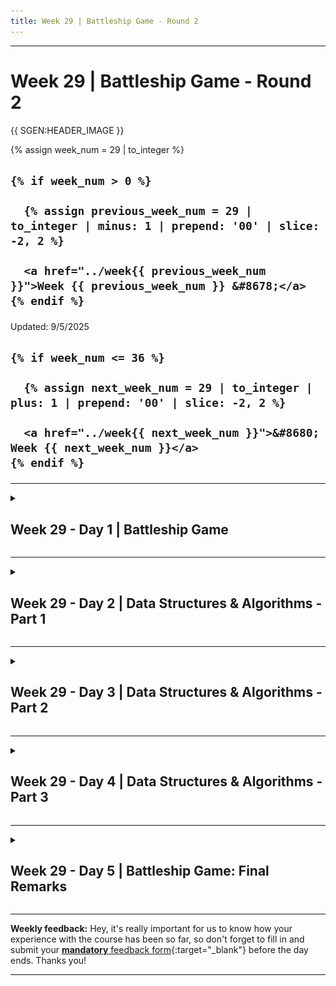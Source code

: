 ```yaml
---
title: Week 29 | Battleship Game - Round 2
---
```


<hr class="mb-0">

<h1 id="{{ Week 29-Battleship Game - Round 2 | slugify }}">
  <span class="week-prefix">Week 29 |</span> Battleship Game - Round 2
</h1>

{{ SGEN:HEADER_IMAGE }}

<div class="week-controls">

  {% assign week_num = 29 | to_integer %}

  <h2 class="week-controls__previous_week">

    {% if week_num > 0 %}

      {% assign previous_week_num = 29 | to_integer | minus: 1 | prepend: '00' | slice: -2, 2 %}

      <a href="../week{{ previous_week_num }}">Week {{ previous_week_num }} &#8678;</a>
    {% endif %}

  </h2>

  <span>Updated: 9/5/2025</span>

  <h2 class="week-controls__next_week">

    {% if week_num <= 36 %}

      {% assign next_week_num = 29 | to_integer | plus: 1 | prepend: '00' | slice: -2, 2 %}

      <a href="../week{{ next_week_num }}">&#8680; Week {{ next_week_num }}</a>
    {% endif %}

  </h2>

</div>

---

<!-- Week 29 - Day 1 | Battleship Game -->
<details markdown="1">
  <summary>
    <h2>
      <span class="summary-day">Week 29 - Day 1</span> | Battleship Game</h2>
  </summary>

### Schedule

  - **Watch the lectures**
  - **Study the suggested material**
  - **Practice on the topics and share your questions**

### Study Plan

  Your instructor will share the video lectures with you. Here are the topics covered:

  - Building a Battleship game with JavaScript - Part 5 
  - Building a Battleship game with JavaScript - Part 6

  You can find the lecture code [here](https://github.com/in-tech-gration/WDX-180/tree/main/curriculum/week29/assets/day01/code){:target="_blank"}

  **Study & Practice**

  - Think about a way to display the columns and rows (A, B, C... 1, 2, 3)  
    - Start by hardcoding the cols/rows, then implement a dynamic way that scales  
    - Consider both HTML and Canvas solutions and think about the pros and cons of each solution  
    - Try to leave the player canvas functionality and code out of it. The decorative code that displays the cols and rows should not affect the **main game** functionality.

<!-- Summary -->

<!-- Exercises -->

<!-- Extra Resources -->

<!-- Sources and Attributions -->
  
</details>

<hr class="mt-1">

<!-- Week 29 - Day 2 | Data Structures & Algorithms - Part 1 -->
<details markdown="1">
  <summary>
    <h2>
      <span class="summary-day">Week 29 - Day 2</span> | Data Structures & Algorithms - Part 1</h2>
  </summary>

### Schedule

  - **Study the suggested material**
  - **Practice on the topics and share your questions**

### Study Plan

  Whether you're building games or developing web applications,
  creating an API service or an AI-enabled mobile application,
  data structures and algorithms are a crucial ingredient for 
  all sorts of software challenges.

  Data structures give us the ability to take our raw data 
  and organize them in a way that makes it easy and efficient
  to store, search, traverse and manipulate. 

  Algorithms are the magic recipes that help us break down 
  problems into small steps that can be fed into any programming
  language.

  FreeCodeCamp has a great video tutorial on some of the most
  popular and useful algorithms and data structures.

  We highly recommend that you spend the next 3 days, studying 
  and replicating each of the chapters of this great video.

  Let's start with the first 3 data structures:

  ![](./assets/Stack_data_structure.gif)

  - [**Stacks**](https://www.youtube.com/watch?v=t2CEgPsws3U&t=20s){:target="_blank"}

  - [**Sets**](https://www.youtube.com/watch?v=t2CEgPsws3U&t=544s){:target="_blank"}

  ![](./assets/Queue_(Computer_Science).svg.png)

  - [**Queues**](https://www.youtube.com/watch?v=t2CEgPsws3U&t=1164s){:target="_blank"}

<!-- Summary -->

### Exercises

  Make sure to implement and test every single data structure and algorithm
  on your local environment, either in the Browser or through Node.js.

  **IMPORTANT:** Make sure to complete all the tasks found in the **daily Progress Sheet** and update the sheet accordingly. Once you've updated the sheet, don't forget to `commit` and `push`. The progress draft sheet for this day is: **/user/week29/progress/progress.draft.w29.d02.csv**

  You should **NEVER** update the `draft` sheets directly, but rather work on a copy of them according to the instructions [found here](../modules/curriculum/progress_workflow.md).


<!-- Extra Resources -->

<!-- Sources and Attributions -->
  
</details>

<hr class="mt-1">

<!-- Week 29 - Day 3 | Data Structures & Algorithms - Part 2 -->
<details markdown="1">
  <summary>
    <h2>
      <span class="summary-day">Week 29 - Day 3</span> | Data Structures & Algorithms - Part 2</h2>
  </summary>

### Schedule

  - **Study the suggested material**
  - **Practice on the topics and share your questions**

### Study Plan

  This is part 2 of watching the Data Structures and Algorithms
  course from FreeCodeCamp and coding along.

  Let's see the next 3 data structures and algorithms:

  ![](./assets/Binary_Search_Tree_with_Leaves.svg.png)

  - [**Binary Search Tree**](https://www.youtube.com/watch?v=t2CEgPsws3U&t=1563s){:target="_blank"}

  ![](./assets/Hash_table_5_0_1_1_1_1_0_LL.svg.png)

  - [**Hash Table**](https://www.youtube.com/watch?v=t2CEgPsws3U&t=3200s){:target="_blank"}

  ![](./assets/C_language_linked_list_adding_a_link_step_3.png)

  - [**Linked List**](https://www.youtube.com/watch?v=t2CEgPsws3U&t=3785s){:target="_blank"}

<!-- Summary -->

### Exercises

  Make sure to implement and test every single data structure and algorithm
  on your local environment, either in the Browser or through Node.js.

  **IMPORTANT:** Make sure to complete all the tasks found in the **daily Progress Sheet** and update the sheet accordingly. Once you've updated the sheet, don't forget to `commit` and `push`. The progress draft sheet for this day is: **/user/week29/progress/progress.draft.w29.d03.csv**

  You should **NEVER** update the `draft` sheets directly, but rather work on a copy of them according to the instructions [found here](../modules/curriculum/progress_workflow.md).


<!-- Extra Resources -->

<!-- Sources and Attributions -->
  
</details>

<hr class="mt-1">

<!-- Week 29 - Day 4 | Data Structures & Algorithms - Part 3 -->
<details markdown="1">
  <summary>
    <h2>
      <span class="summary-day">Week 29 - Day 4</span> | Data Structures & Algorithms - Part 3</h2>
  </summary>

### Schedule

  - **Study the suggested material**
  - **Practice on the topics and share your questions**

### Study Plan

  This is part 3 of watching the Data Structures and Algorithms
  course from FreeCodeCamp and coding along.

  Let's see the last 3 data structures and algorithms mentioned:

  ![](./assets/Trie.svg.png)

  - [**Trie**](https://www.youtube.com/watch?v=t2CEgPsws3U&t=4500s){:target="_blank"}

  - [**Heap**](https://www.youtube.com/watch?v=t2CEgPsws3U&t=5249s){:target="_blank"}

  ![](./assets/CPT-Graphs-directed-weighted-ex1.svg.png)

  - [**Graph**](https://www.youtube.com/watch?v=t2CEgPsws3U&t=6128s){:target="_blank"}

<!-- Summary -->

### Exercises

  Make sure to implement and test every single data structure and algorithm
  on your local environment, either in the Browser or through Node.js.

  **IMPORTANT:** Make sure to complete all the tasks found in the **daily Progress Sheet** and update the sheet accordingly. Once you've updated the sheet, don't forget to `commit` and `push`. The progress draft sheet for this day is: **/user/week29/progress/progress.draft.w29.d04.csv**

  You should **NEVER** update the `draft` sheets directly, but rather work on a copy of them according to the instructions [found here](../modules/curriculum/progress_workflow.md).


<!-- Extra Resources -->

<!-- Sources and Attributions -->
  
</details>

<hr class="mt-1">

<!-- Week 29 - Day 5 | Battleship Game: Final Remarks -->
<details markdown="1">
  <summary>
    <h2>
      <span class="summary-day">Week 29 - Day 5</span> | Battleship Game: Final Remarks</h2>
  </summary>

### Schedule

  - **Watch the lectures**
  - **Study the suggested material**
  - **Practice on the topics and share your questions**

### Study Plan

  Your instructor will share the video lectures with you. Here are the topics covered:

  - **Battleship Game - Part 7** 
  - **Battleship Game - Part 8**

  You can find the lecture code [here](https://github.com/in-tech-gration/WDX-180/tree/main/curriculum/week29/assets/day05/code){:target="_blank"}

  **Lecture Notes:**

  **Lecture Questions:**

  - Should I combine Tailwind and Bootstrap?  
    - **Be very careful** and use it only as a **last resort** (my take: avoid)  
    - Try UI Kits like [Shadcn/ui](https://ui.shadcn.com/){:target="_blank"}, Material UI, etc.  
      - Search for CSS UI Kits or Tailwind UI Kits or Bootstrap UI Kits  
    - Search for Tailwind-based Components (or sets of Components), or Tailwind-based Templates, etc.  
    - If you are using React, you can try CSS Modules or other CSS utilities.  
    - You can try and find how you can confine some CSS (e.g. a framework like Bootstrap) under a specific class.  
    - Do a research on native CSS “scoping”:  
      - [https://developer.mozilla.org/en-US/docs/Web/CSS/:scope](https://developer.mozilla.org/en-US/docs/Web/CSS/:scope){:target="_blank"}  
      - [https://developer.mozilla.org/en-US/docs/Web/CSS/@scope#browser_compatibility](https://developer.mozilla.org/en-US/docs/Web/CSS/@scope#browser_compatibility){:target="_blank"}

  **References & Resources:**

  - **Ways to avoid API keys and other sensitive information leaking to a public/private repo**  
    - Use a script or a library that checks for sensitive information before pushing  
    - Check your Version Control provider (BitBucket, GitLab, GitHub) for an option:  
      - [GitHub: About secret scanning](https://docs.github.com/en/code-security/secret-scanning/about-secret-scanning){:target="_blank"}  
    - Use [environmental variables](https://kinsta.com/knowledgebase/what-is-an-environment-variable/){:target="_blank"} but be careful as there are types of env variables that have some code pushed  
    - Use **.gitignore** for preventing certain files or folders getting pushed  
    - Whenever you detect a leakage or a breach you should always revoke/cancel your keys and update your passwords.  
  - [https://haveibeenpwned.com/](https://haveibeenpwned.com/){:target="_blank"}  
  - Ways to work with immutable data (and avoid object reference bugs and errors, e.g. “shallow copy”)  
    - Use a library ([https://immerjs.github.io/immer/](https://immerjs.github.io/immer/)){:target="_blank"}  
    - **Object.freeze()** (make sure to check the deep vs shallow freeze sections)  
    - Use [structuredClone](https://developer.mozilla.org/en-US/docs/Web/API/structuredClone){:target="_blank"}  
  - [Nice selection of free graphics](https://www.freepik.com/search?format=search&last_filter=selection&last_value=1&query=ship&selection=1&type=vector){:target="_blank"}

<!-- Summary -->

### Exercises

  - Finish up the game!  
    - Complete the mini version (2x2, with 2 ship types)  
    - Move on to a 4x4 version, then test and continue to the 10x10 final version

  **IMPORTANT:** Make sure to complete all the tasks found in the **daily Progress Sheet** and update the sheet accordingly. Once you've updated the sheet, don't forget to `commit` and `push`. The progress draft sheet for this day is: **/user/week29/progress/progress.draft.w29.d05.csv**

  You should **NEVER** update the `draft` sheets directly, but rather work on a copy of them according to the instructions [found here](../modules/curriculum/progress_workflow.md).


<!-- Extra Resources -->

<!-- Sources and Attributions -->
  
</details>


<hr class="mt-1">

**Weekly feedback:** Hey, it's really important for us to know how your experience with the course has been so far, so don't forget to fill in and submit your [**mandatory** feedback form](https://forms.gle/S6Zg3bbS2uuwsSZF9){:target="_blank"} before the day ends. Thanks you!



---

<!-- COMMENTS: -->
<script src="https://utteranc.es/client.js"
  repo="in-tech-gration/WDX-180"
  issue-term="pathname"
  theme="github-dark"
  crossorigin="anonymous"
  async>
</script>